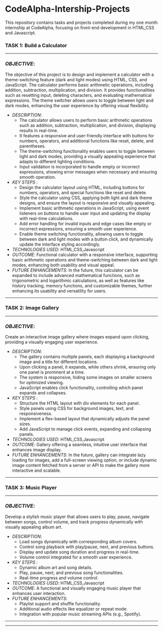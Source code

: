 # CodeAlpha-Intership-Projects
This repository contains tasks and projects completed during my one month internship at CodeAlpha, focusing on front-end development in HTML,CSS and Javascript.
### TASK 1: Build a Calculator
---
### *OBJECTIVE*: 
The objective of this project is to design and implement a calculator with a theme-switching feature (dark and light modes) using HTML, CSS, and JavaScript. The calculator performs basic arithmetic operations, including addition, subtraction, multiplication, and division. It provides functionalities such as resetting input, deleting characters, and evaluating mathematical expressions. The theme switcher allows users to toggle between light and dark modes, enhancing the user experience by offering visual flexibility.
+ *DESCRIPTION*:
  - The calculator allows users to perform basic arithmetic operations such as addition, subtraction, multiplication, and division, displaying results in real-time.
  - It features a responsive and user-friendly interface with buttons for numbers, operators, and additional functions like reset, delete, and parentheses.
  - The theme-switching functionality enables users to toggle between light and dark modes, providing a visually appealing experience that adapts to different lighting conditions.
  - Input validation is incorporated to handle empty or incorrect expressions, showing error messages when necessary and ensuring smooth operation.
+ *KEY STEPS* :
  - Design the calculator layout using HTML, including buttons for numbers, operators, and special functions like reset and delete.
  - Style the calculator using CSS, applying both light and dark theme designs, and ensure the layout is responsive and visually appealing.
  - Implement basic arithmetic operations in JavaScript, using event listeners on buttons to handle user input and updating the display with real-time calculations.
  - Add error handling for invalid inputs and edge cases like empty or incorrect expressions, ensuring a smooth user experience.
  - Enable theme switching functionality, allowing users to toggle between dark and light modes with a button click, and dynamically update the interface styling accordingly.
+ *TECHNOLOGIES USED*: HTML,CSS,Javascript
+ *OUTCOME*: Functional calculator with a responsive interface, supporting basic arithmetic operations and theme-switching between dark and light modes, enhancing both usability and visual appeal.
+ *FUTURE ENHANCEMENTS*: In the future, this calculator can be expanded to include advanced mathematical functions, such as trigonometric and logarithmic calculations, as well as features like history tracking, memory functions, and customizable themes, further enhancing its usability and versatility for users.
--- ---
### TASK 2: Image Gallery
---
### *OBJECTIVE*: 
Create an interactive image gallery where images expand upon clicking, providing a visually engaging user experience.
+ *DESCRIPTION*:
  - The gallery contains multiple panels, each displaying a background image and a title for different locations.
  - Upon clicking a panel, it expands, while others shrink, ensuring only one panel is prominent at a time.
  - The system is responsive, hiding some images on smaller screens for optimized viewing. 
  - JavaScript enables click functionality, controlling which panel expands and collapses.
+ *KEY STEPS* :
  - Structure the HTML layout with div elements for each panel.
  - Style panels using CSS for background images, text, and responsiveness.
  - Implement a flex-based layout that dynamically adjusts the panel sizes.
  - Add JavaScript to manage click events, expanding and collapsing panels.
+ *TECHNOLOGIES USED*: HTML,CSS,Javascript
+ *OUTCOME*: Gallery offering a seamless, intuitive user interface that enhances image display. 
+ *FUTURE ENHANCEMENTS*: In the future, gallery can integrate lazy loading for images, add a full-screen viewing option, or include dynamic image content fetched from a server or API to make the gallery more interactive and scalable.
--- ---
### TASK 3: Music Player
---
### *OBJECTIVE*: 
Develop a stylish music player that allows users to play, pause, navigate between songs, control volume, and track progress dynamically with visually appealing album art.
+ *DESCRIPTION*:
  - Load songs dynamically with corresponding album covers.
  - Control song playback with play/pause, next, and previous buttons.
  - Display and update song duration and progress in real-time.
  - Volume control integrated for a smooth user experience.
+ *KEY STEPS* :
  - Dynamic album art and song details.
  - Play, pause, next, and previous song functionalities.
  - Real-time progress and volume control.
+ *TECHNOLOGIES USED*: HTML,CSS,Javascript
+ *OUTCOME*: A functional and visually engaging music player that enhances user interaction.
+ *FUTURE ENHANCEMENTS*:
   - Playlist support and shuffle functionality.
   - Additional audio effects like equalizer or repeat mode.
   - Integration with popular music streaming APIs (e.g., Spotify).
--- ---






--- ---


